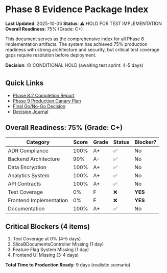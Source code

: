 # Phase 8 Evidence Package Index

**Last Updated**: 2025-10-06
**Status**: ⚠️ HOLD FOR TEST IMPLEMENTATION
**Overall Readiness**: 75% (Grade: C+)

This document serves as the comprehensive index for all Phase 8 implementation artifacts. The system has achieved 75% production readiness with strong architecture and security, but critical test coverage gaps require resolution before deployment.

**Decision**: 🟡 CONDITIONAL HOLD (awaiting test sprint: 4-5 days)

## Quick Links
- [Phase 8.2 Completion Report](./PHASE_8_2_COMPLETION_REPORT.md)
- [Phase 9 Production Canary Plan](../phase9/PRODUCTION_CANARY_PLAN.md)
- [Final Go/No-Go Decision](../phase9/FINAL_GO_NO_GO_DECISION.md)
- [Decision Journal](../DECISION_JOURNAL.md)

## Overall Readiness: 75% (Grade: C+)

| Category | Score | Grade | Status | Blocker? |
|----------|-------|-------|--------|----------|
| ADR Compliance | 100% | A+ | ✅ | No |
| Backend Architecture | 90% | A- | ✅ | No |
| Data Encryption | 100% | A+ | ✅ | No |
| Analytics System | 100% | A+ | ✅ | No |
| API Contracts | 100% | A+ | ✅ | No |
| Test Coverage | 0% | F | ❌ | **YES** |
| Frontend Implementation | 0% | F | ❌ | **YES** |
| Documentation | 100% | A+ | ✅ | No |

## Critical Blockers (4 items)
1. Test Coverage at 0% (4-5 days)
2. SliceBDocumentsController Missing (1 day)
3. Feature Flag System Missing (1 day)
4. Frontend UI Missing (3-4 days)

**Total Time to Production Ready**: 9 days (realistic scenario)

